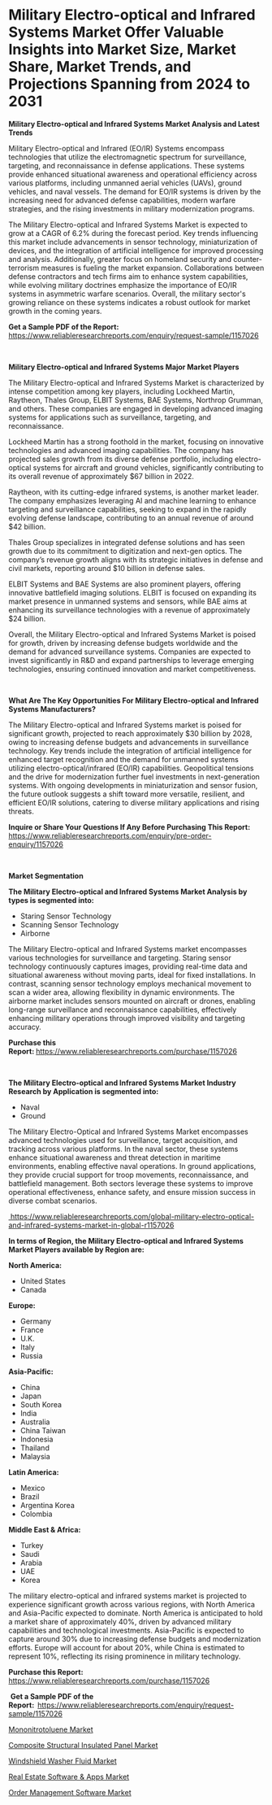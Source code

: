 <p><h1>Military Electro-optical and Infrared Systems Market Offer Valuable Insights into Market Size, Market Share, Market Trends, and Projections Spanning from 2024 to 2031</h1></p><p><strong>Military Electro-optical and Infrared Systems Market Analysis and Latest Trends</strong></p>
<p><p>Military Electro-optical and Infrared (EO/IR) Systems encompass technologies that utilize the electromagnetic spectrum for surveillance, targeting, and reconnaissance in defense applications. These systems provide enhanced situational awareness and operational efficiency across various platforms, including unmanned aerial vehicles (UAVs), ground vehicles, and naval vessels. The demand for EO/IR systems is driven by the increasing need for advanced defense capabilities, modern warfare strategies, and the rising investments in military modernization programs.</p><p>The Military Electro-optical and Infrared Systems Market is expected to grow at a CAGR of 6.2% during the forecast period. Key trends influencing this market include advancements in sensor technology, miniaturization of devices, and the integration of artificial intelligence for improved processing and analysis. Additionally, greater focus on homeland security and counter-terrorism measures is fueling the market expansion. Collaborations between defense contractors and tech firms aim to enhance system capabilities, while evolving military doctrines emphasize the importance of EO/IR systems in asymmetric warfare scenarios. Overall, the military sector's growing reliance on these systems indicates a robust outlook for market growth in the coming years.</p></p>
<p><strong>Get a Sample PDF of the Report:&nbsp;</strong> <a href="https://www.reliableresearchreports.com/enquiry/request-sample/1157026?utm_campaign=3&utm_medium=2&utm_source=Github&utm_content=ia&utm_term=05122024&utm_id=military-electro-optical-and-infrared-systems">https://www.reliableresearchreports.com/enquiry/request-sample/1157026</a></p>
<p>&nbsp;</p>
<p><strong>Military Electro-optical and Infrared Systems Major Market Players</strong></p>
<p><p>The Military Electro-optical and Infrared Systems Market is characterized by intense competition among key players, including Lockheed Martin, Raytheon, Thales Group, ELBIT Systems, BAE Systems, Northrop Grumman, and others. These companies are engaged in developing advanced imaging systems for applications such as surveillance, targeting, and reconnaissance.</p><p>Lockheed Martin has a strong foothold in the market, focusing on innovative technologies and advanced imaging capabilities. The company has projected sales growth from its diverse defense portfolio, including electro-optical systems for aircraft and ground vehicles, significantly contributing to its overall revenue of approximately $67 billion in 2022.</p><p>Raytheon, with its cutting-edge infrared systems, is another market leader. The company emphasizes leveraging AI and machine learning to enhance targeting and surveillance capabilities, seeking to expand in the rapidly evolving defense landscape, contributing to an annual revenue of around $42 billion.</p><p>Thales Group specializes in integrated defense solutions and has seen growth due to its commitment to digitization and next-gen optics. The company’s revenue growth aligns with its strategic initiatives in defense and civil markets, reporting around $10 billion in defense sales.</p><p>ELBIT Systems and BAE Systems are also prominent players, offering innovative battlefield imaging solutions. ELBIT is focused on expanding its market presence in unmanned systems and sensors, while BAE aims at enhancing its surveillance technologies with a revenue of approximately $24 billion.</p><p>Overall, the Military Electro-optical and Infrared Systems Market is poised for growth, driven by increasing defense budgets worldwide and the demand for advanced surveillance systems. Companies are expected to invest significantly in R&D and expand partnerships to leverage emerging technologies, ensuring continued innovation and market competitiveness.</p></p>
<p>&nbsp;</p>
<p><strong>What Are The Key Opportunities For Military Electro-optical and Infrared Systems Manufacturers?</strong></p>
<p><p>The Military Electro-optical and Infrared Systems market is poised for significant growth, projected to reach approximately $30 billion by 2028, owing to increasing defense budgets and advancements in surveillance technology. Key trends include the integration of artificial intelligence for enhanced target recognition and the demand for unmanned systems utilizing electro-optical/infrared (EO/IR) capabilities. Geopolitical tensions and the drive for modernization further fuel investments in next-generation systems. With ongoing developments in miniaturization and sensor fusion, the future outlook suggests a shift toward more versatile, resilient, and efficient EO/IR solutions, catering to diverse military applications and rising threats.</p></p>
<p><strong>Inquire or Share Your Questions If Any Before Purchasing This Report:</strong> <a href="https://www.reliableresearchreports.com/enquiry/pre-order-enquiry/1157026?utm_campaign=3&utm_medium=2&utm_source=Github&utm_content=ia&utm_term=05122024&utm_id=military-electro-optical-and-infrared-systems">https://www.reliableresearchreports.com/enquiry/pre-order-enquiry/1157026</a></p>
<p>&nbsp;</p>
<p><strong>Market Segmentation</strong></p>
<p><strong>The Military Electro-optical and Infrared Systems Market Analysis by types is segmented into:</strong></p>
<p><ul><li>Staring Sensor Technology</li><li>Scanning Sensor Technology</li><li>Airborne</li></ul></p>
<p><p>The Military Electro-optical and Infrared Systems market encompasses various technologies for surveillance and targeting. Staring sensor technology continuously captures images, providing real-time data and situational awareness without moving parts, ideal for fixed installations. In contrast, scanning sensor technology employs mechanical movement to scan a wider area, allowing flexibility in dynamic environments. The airborne market includes sensors mounted on aircraft or drones, enabling long-range surveillance and reconnaissance capabilities, effectively enhancing military operations through improved visibility and targeting accuracy.</p></p>
<p><strong>Purchase this Report:&nbsp;</strong><a href="https://www.reliableresearchreports.com/purchase/1157026?utm_campaign=3&utm_medium=2&utm_source=Github&utm_content=ia&utm_term=05122024&utm_id=military-electro-optical-and-infrared-systems">https://www.reliableresearchreports.com/purchase/1157026</a></p>
<p>&nbsp;</p>
<p><strong>The Military Electro-optical and Infrared Systems Market Industry Research by Application is segmented into:</strong></p>
<p><ul><li>Naval</li><li>Ground</li></ul></p>
<p><p>The Military Electro-Optical and Infrared Systems Market encompasses advanced technologies used for surveillance, target acquisition, and tracking across various platforms. In the naval sector, these systems enhance situational awareness and threat detection in maritime environments, enabling effective naval operations. In ground applications, they provide crucial support for troop movements, reconnaissance, and battlefield management. Both sectors leverage these systems to improve operational effectiveness, enhance safety, and ensure mission success in diverse combat scenarios.</p></p>
<p><a href="https://www.reliableresearchreports.com/global-military-electro-optical-and-infrared-systems-market-in-global-r1157026?utm_campaign=3&utm_medium=2&utm_source=Github&utm_content=ia&utm_term=05122024&utm_id=military-electro-optical-and-infrared-systems">&nbsp;https://www.reliableresearchreports.com/global-military-electro-optical-and-infrared-systems-market-in-global-r1157026</a></p>
<p><strong>In terms of Region, the Military Electro-optical and Infrared Systems Market Players available by Region are:</strong></p>
<p>
    <p> <strong> North America: </strong>
        <ul>
            <li>United States</li>
            <li>Canada</li>
        </ul>
        </p> 
    <p> <strong> Europe: </strong>
        <ul>
            <li>Germany</li>
            <li>France</li>
            <li>U.K.</li>
            <li>Italy</li>
            <li>Russia</li>
        </ul>
        </p> 
    <p> <strong> Asia-Pacific: </strong>
        <ul>
            <li>China</li>
            <li>Japan</li>
            <li>South Korea</li>
            <li>India</li>
            <li>Australia</li>
            <li>China Taiwan</li>
            <li>Indonesia</li>
            <li>Thailand</li>
            <li>Malaysia</li>
        </ul>
        </p> 
    <p> <strong> Latin America: </strong>
        <ul>
            <li>Mexico</li>
            <li>Brazil</li>
            <li>Argentina Korea</li>
            <li>Colombia</li>
        </ul>
        </p> 
    <p> <strong> Middle East & Africa: </strong>
        <ul>
            <li>Turkey</li>
            <li>Saudi</li>
            <li>Arabia</li>
            <li>UAE</li>
            <li>Korea</li>
        </ul>
    </p>
    </p>
<p><p>The military electro-optical and infrared systems market is projected to experience significant growth across various regions, with North America and Asia-Pacific expected to dominate. North America is anticipated to hold a market share of approximately 40%, driven by advanced military capabilities and technological investments. Asia-Pacific is expected to capture around 30% due to increasing defense budgets and modernization efforts. Europe will account for about 20%, while China is estimated to represent 10%, reflecting its rising prominence in military technology.</p></p>
<p><strong>Purchase this Report: </strong><a href="https://www.reliableresearchreports.com/purchase/1157026?utm_campaign=3&utm_medium=2&utm_source=Github&utm_content=ia&utm_term=05122024&utm_id=military-electro-optical-and-infrared-systems">https://www.reliableresearchreports.com/purchase/1157026</a></p>
<p>&nbsp;<strong>Get a Sample PDF of the Report:&nbsp;&nbsp;</strong><a href="https://www.reliableresearchreports.com/enquiry/request-sample/1157026?utm_campaign=3&utm_medium=2&utm_source=Github&utm_content=ia&utm_term=05122024&utm_id=military-electro-optical-and-infrared-systems">https://www.reliableresearchreports.com/enquiry/request-sample/1157026</a></p>
<p><strong></strong></p>
<p><p><a href="https://www.linkedin.com/pulse/future-demand-revenue-forecast-mononitrotoluene-market-15-f88ie?utm_campaign=3&utm_medium=2&utm_source=Github&utm_content=ia&utm_term=05122024&utm_id=military-electro-optical-and-infrared-systems">Mononitrotoluene Market</a></p><p><a href="https://github.com/julyju69/Market-Research-Report-List-5/blob/main/composite-structural-insulated-panel-market.md?utm_campaign=3&utm_medium=2&utm_source=Github&utm_content=ia&utm_term=05122024&utm_id=military-electro-optical-and-infrared-systems">Composite Structural Insulated Panel Market</a></p><p><a href="https://issuu.com/reportprime-2/docs/windshield-washer-fluid-market-size-2030.pptx?utm_campaign=3&utm_medium=2&utm_source=Github&utm_content=ia&utm_term=05122024&utm_id=military-electro-optical-and-infrared-systems">Windshield Washer Fluid Market</a></p><p><a href="https://github.com/nathandecarvalho/Market-Research-Report-List-5/blob/main/real-estate-software-apps-market.md?utm_campaign=3&utm_medium=2&utm_source=Github&utm_content=ia&utm_term=05122024&utm_id=military-electro-optical-and-infrared-systems">Real Estate Software & Apps Market</a></p><p><a href="https://www.linkedin.com/pulse/projected-108-cagr-order-management-software-market-2024-2031-zaoxf?utm_campaign=3&utm_medium=2&utm_source=Github&utm_content=ia&utm_term=05122024&utm_id=military-electro-optical-and-infrared-systems">Order Management Software Market</a></p></p>